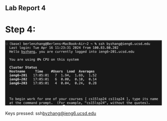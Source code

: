 ## Lab Report 4

# Step 4:

![Image](step4.jpg)

Keys pressed: ssh<space>byzhang@ieng6.ucsd.edu<enter>
